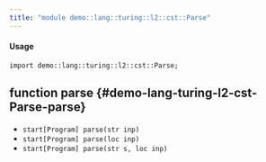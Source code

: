 ```yaml
---
title: "module demo::lang::turing::l2::cst::Parse"
---
```


#### Usage

`import demo::lang::turing::l2::cst::Parse;`

## function parse {#demo-lang-turing-l2-cst-Parse-parse}

* ``start[Program] parse(str inp)``
* ``start[Program] parse(loc inp)``
* ``start[Program] parse(str s, loc inp)``

